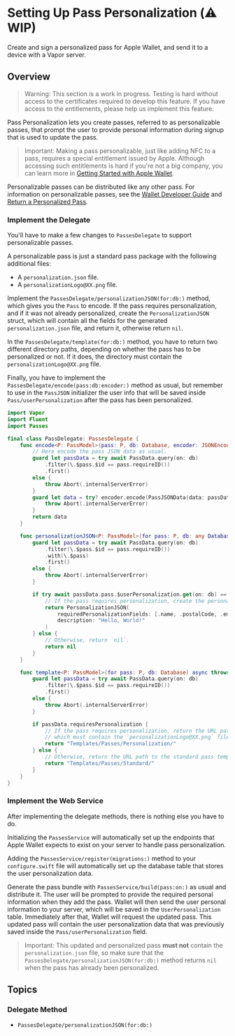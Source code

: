 # Setting Up Pass Personalization (⚠️ WIP)

Create and sign a personalized pass for Apple Wallet, and send it to a device with a Vapor server.

## Overview

> Warning: This section is a work in progress. Testing is hard without access to the certificates required to develop this feature. If you have access to the entitlements, please help us implement this feature.

Pass Personalization lets you create passes, referred to as personalizable passes, that prompt the user to provide personal information during signup that is used to update the pass.

> Important: Making a pass personalizable, just like adding NFC to a pass, requires a special entitlement issued by Apple. Although accessing such entitlements is hard if you're not a big company, you can learn more in [Getting Started with Apple Wallet](https://developer.apple.com/wallet/get-started/).

Personalizable passes can be distributed like any other pass. For information on personalizable passes, see the [Wallet Developer Guide](https://developer.apple.com/library/archive/documentation/UserExperience/Conceptual/PassKit_PG/PassPersonalization.html#//apple_ref/doc/uid/TP40012195-CH12-SW2) and [Return a Personalized Pass](https://developer.apple.com/documentation/walletpasses/return_a_personalized_pass).

### Implement the Delegate

You'll have to make a few changes to ``PassesDelegate`` to support personalizable passes.

A personalizable pass is just a standard pass package with the following additional files:

- A `personalization.json` file.
- A `personalizationLogo@XX.png` file.

Implement the ``PassesDelegate/personalizationJSON(for:db:)`` method, which gives you the ``Pass`` to encode.
If the pass requires personalization, and if it was not already personalized, create the ``PersonalizationJSON`` struct, which will contain all the fields for the generated `personalization.json` file, and return it, otherwise return `nil`.

In the ``PassesDelegate/template(for:db:)`` method, you have to return two different directory paths, depending on whether the pass has to be personalized or not. If it does, the directory must contain the `personalizationLogo@XX.png` file.

Finally, you have to implement the ``PassesDelegate/encode(pass:db:encoder:)`` method as usual, but remember to use in the ``PassJSON`` initializer the user info that will be saved inside ``Pass/userPersonalization`` after the pass has been personalized.

```swift
import Vapor
import Fluent
import Passes

final class PassDelegate: PassesDelegate {
    func encode<P: PassModel>(pass: P, db: Database, encoder: JSONEncoder) async throws -> Data {
        // Here encode the pass JSON data as usual.
        guard let passData = try await PassData.query(on: db)
            .filter(\.$pass.$id == pass.requireID())
            .first()
        else {
            throw Abort(.internalServerError)
        }
        guard let data = try? encoder.encode(PassJSONData(data: passData, pass: pass)) else {
            throw Abort(.internalServerError)
        }
        return data
    }

    func personalizationJSON<P: PassModel>(for pass: P, db: any Database) async throws -> PersonalizationJSON? {
        guard let passData = try await PassData.query(on: db)
            .filter(\.$pass.$id == pass.requireID())
            .with(\.$pass)
            .first()
        else {
            throw Abort(.internalServerError)
        }

        if try await passData.pass.$userPersonalization.get(on: db) == nil {
            // If the pass requires personalization, create the personalization JSON struct.
            return PersonalizationJSON(
                requiredPersonalizationFields: [.name, .postalCode, .emailAddress, .phoneNumber],
                description: "Hello, World!"
            )
        } else {
            // Otherwise, return `nil`.
            return nil
        }
    }

    func template<P: PassModel>(for pass: P, db: Database) async throws -> String {
        guard let passData = try await PassData.query(on: db)
            .filter(\.$pass.$id == pass.requireID())
            .first()
        else {
            throw Abort(.internalServerError)
        }

        if passData.requiresPersonalization {
            // If the pass requires personalization, return the URL path to the personalization template,
            // which must contain the `personalizationLogo@XX.png` file.
            return "Templates/Passes/Personalization/"
        } else {
            // Otherwise, return the URL path to the standard pass template.
            return "Templates/Passes/Standard/"
        }
    }
}
```

### Implement the Web Service

After implementing the delegate methods, there is nothing else you have to do.

Initializing the ``PassesService`` will automatically set up the endpoints that Apple Wallet expects to exist on your server to handle pass personalization.

Adding the ``PassesService/register(migrations:)`` method to your `configure.swift` file will automatically set up the database table that stores the user personalization data.

Generate the pass bundle with ``PassesService/build(pass:on:)`` as usual and distribute it.
The user will be prompted to provide the required personal information when they add the pass.
Wallet will then send the user personal information to your server, which will be saved in the ``UserPersonalization`` table.
Immediately after that, Wallet will request the updated pass.
This updated pass will contain the user personalization data that was previously saved inside the ``Pass/userPersonalization`` field.

> Important: This updated and personalized pass **must not** contain the `personalization.json` file, so make sure that the ``PassesDelegate/personalizationJSON(for:db:)`` method returns `nil` when the pass has already been personalized.

## Topics

### Delegate Method

- ``PassesDelegate/personalizationJSON(for:db:)``
